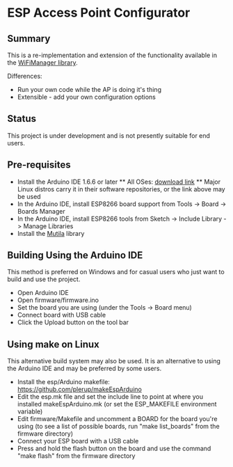 # ESP Access Point Configurator

## Summary

This is a re-implementation and extension of the functionality available in the [WiFiManager library](https://github.com/tzapu/WiFiManager).

Differences:

- Run your own code while the AP is doing it's thing
- Extensible - add your own configuration options

## Status

This project is under development and is not presently suitable for end users.

## Pre-requisites

* Install the Arduino IDE 1.6.6 or later
** All OSes: [download link](https://www.arduino.cc/en/Main/Software)
** Major Linux distros carry it in their software repositories, or the link above may be used
* In the Arduino IDE, install ESP8266 board support from Tools -> Board -> Boards Manager
* In the Arduino IDE, install ESP8266 tools from Sketch -> Include Library -> Manage Libraries
* Install the [Mutila](https://github.com/matthewg42/Mutila) library

## Building Using the Arduino IDE

This method is preferred on Windows and for casual users who just want to build and use the project.

* Open Arduino IDE 
* Open firmware/firmware.ino
* Set the board you are using (under the Tools -> Board menu)
* Connect board with USB cable 
* Click the Upload button on the tool bar

## Using make on Linux

This alternative build system may also be used. It is an alternative to using the Arduino IDE and may be preferred by some users. 

* Install the esp/Arduino makefile: https://github.com/plerup/makeEspArduino
* Edit the esp.mk file and set the include line to point at where you installed makeEspArduino.mk (or set the ESP_MAKEFILE environment variable)
* Edit firmware/Makefile and uncomment a BOARD for the board you're using (to see a list of possible boards, run "make list_boards" from the firmware directory)
* Connect your ESP board with a USB cable
* Press and hold the flash button on the board and use the command "make flash" from the firmware directory

